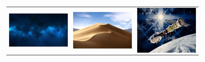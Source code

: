 | | | |
|:-------------------------:|:-------------------------:|:-------------------------:|
|<img width="500" src="b16ea4fffdd779ad774d8056358a6c35.jpg"> | <img width="500" src="Mac-OS-Mojave-dynamic-wallpaper-8_5120x3200.jpg"> | <img width="500" src="s74-24913.jpg"> | <img width="500" src="953904.jpg"> | <img width="500" src="9jaq6hz5iib41.png"> | <img width="500" src="abstract.jpeg"> | <img width="500" src="IMG_2470.jpg"> | <img width="500" src="dhh4mfwe8za41.jpg"> | <img width="500" src="retrowave-montanas-de-lineas-estrellas-y-sol-4467.jpg"> | <img width="500" src="volcan-roja-abstracta-3773.jpg"> | <img width="500" src="forest-foogy-mist-pine-trees-woods-0x.jpg"> | <img width="500" src="mountain_peaks_4k-3840x2160.jpg"> | <img width="500" src="seattle-skyline-3840×2160.jpg"> | <img width="500" src="night-clouds-and-moon-sky.jpg"> | <img width="500" src="dark-clouds-5k.jpg"> | <img width="500" src="3iU5OAt.jpg"> | <img width="500" src="wallpapersden.com_please-return-home_4691x2319.jpg"> | <img width="500" src="ae771b7e8140ed86eb38e966f0374a73_blur.jpg"> | <img width="500" src="164583-full_cyberpunk-sunset-4k-wallpaper.jpg"> | <img width="500" src="mesh5.jpeg"> | <img width="500" src="10-9.jpg"> | <img width="500" src="blured_file.jpg"> | <img width="500" src="wallpapersden.com_water-droplet-reflection_5548x3698.jpg"> | <img width="500" src="FCKoPEd.jpg"> | <img width="500" src="101516.jpg"> | <img width="500" src="13889485757_3825f49695_o.jpg"> | <img width="500" src="cropped-img_2807-3.png"> | <img width="500" src="paisaje-poligonal-3d-2877.jpg"> | <img width="500" src="10-13.jpg"> | <img width="500" src="Wallpaper stars, mountains, lake, 5k, Space 7533616663.jpg"> | <img width="500" src="7408273158_1494c81a1b_o.jpg"> | <img width="500" src="mesh4.jpeg"> | <img width="500" src="207f93b13aa343d49180b291309ec91d46ba64b1.jpg"> | <img width="500" src="ZG9SK9s.jpg"> | <img width="500" src="architecture_skyscraper_sky_106736_3840x2400.jpg"> | <img width="500" src="v3lm4ntp8o841.png"> | <img width="500" src="8J9L1caSlmPOTpNYCvXlkJIszhMsm_Z2D_rc4QCI2eQ.jpg"> | <img width="500" src="22D1pFA.jpg"> | <img width="500" src="sky_birds_flight_135782_3840x2400.jpg"> | <img width="500" src="op5t_gallery_01_4k.jpg"> | <img width="500" src="f782e1701108b2aa4d01aded76e65757b4d48272.jpg"> | <img width="500" src="aerial-view-coast-sea-waves.jpg"> | <img width="500" src="casey-horner-UGiMtrzi3dU-unsplash.jpg"> | <img width="500" src="mac-os-mojave-5k-np.jpg"> | <img width="500" src="ae771b7e8140ed86eb38e966f0374a73_power.jpg"> | <img width="500" src="photo-1522745896797-99532aa8dd48"> | <img width="500" src="ocean-waves-nature-scenery-4K-149.jpg"> | <img width="500" src="applesierra.jpeg"> | <img width="500" src="sweden-daisies.jpg"> | <img width="500" src="1461569-download-solid-color-backgrounds.jpg"> | <img width="500" src="photo-1495004197055-47db0f57d72d"> | <img width="500" src="pattern_leaves.jpg"> | <img width="500" src="aerial-view-coast-sea-waves2.jpg"> | <img width="500" src="blue-dark-yellow-abstract-artistic-4k-hw.jpg"> | <img width="500" src="Dark-Grey-Grunge-Background-5K-UltraHD-16-10-Widescreen-5120x3200.jpg"> | <img width="500" src="pattern_flowers.jpg"> | <img width="500" src="mesh6.jpeg"> | <img width="500" src="s3tZHVjZUx-o6_tEipwwjGXJF32qW4GFjkfF3xA_JsQ.jpg"> | <img width="500" src="AbeKislevitz_BambooForest_5K2.jpg"> | <img width="500" src="wallpapersden.com_daft-punk-minimal-dj-art_3840x2160.jpg"> | <img width="500" src="star-wars-minimalism-artwork-5k-bo.jpg"> | <img width="500" src="avocado_minimalism_pink_120543_3840x2400.jpg"> | <img width="500" src="elsetge.cat_8k-wallpaper_79145..jpg"> | <img width="500" src="bokeh1.jpeg"> | <img width="500" src="a7014eb675a3369a326096882488e354d0bdd457.jpg"> | <img width="500" src="1390076615433_462905481.jpg"> | <img width="500" src="19010-all-mac-wallpapers.jpg"> | <img width="500" src="elsetge.cat_neon-wallpaper_55807..jpg"> | <img width="500" src="lamp_electricity_minimalism_128251_3840x2400.jpg"> | <img width="500" src="building_facade_architecture_141323_3840x2400.jpg"> | <img width="500" src="ae771b7e8140ed86eb38e966f0374a73 (2).jpg"> | <img width="500" src="Wallpaper Apple, iOS 10, 4k, 5k, live wallpaper, live photo, wave, macOS Sierra, Abstract 6556315603.jpg"> | <img width="500" src="10-14-Mojave-1.jpg"> | <img width="500" src="7016c188200f0f7298fc0ab223966c1c1c03299a.jpg"> | <img width="500" src="macOS_Catalina_Dark.jpg"> | <img width="500" src="colorido-arte-digital-4565.jpg"> | <img width="500" src="8cfx60pbxg931.png"> | <img width="500" src="1276155-5k-hd-wallpapers-3840x2160-windows-10.jpg"> | <img width="500" src="mesh.jpeg"> | <img width="500" src="mesh3.jpeg"> | <img width="500" src="10-14-Mojave-1-shadow.jpg"> | <img width="500" src="WALLPAPERS.md"> | <img width="500" src="mesh2.jpeg"> | <img width="500" src="generate_markdown.py"> | <img width="500" src="HRTzAX.png"> | <img width="500" src="45559.jpg"> | <img width="500" src="landscape-1576177648119-7948.jpg"> | <img width="500" src="cropped-img_2807-1.png"> | <img width="500" src="EwDeQ11NBPMMAYWbFCbDFFgN5OJCqpA4ymXzRLXeaQg.jpg"> | <img width="500" src="pattern_flowers2.jpg"> | <img width="500" src="3L2A1515.jpg"> | <img width="500" src="batman-minimalist-3133.jpg"> | <img width="500" src="northern_lights_abstract_5k.jpg"> | <img width="500" src="fire-6800x3840-vivid-paranoid-android-stock-hd-5k-15512.jpg"> | <img width="500" src="John_Cleveley_the_elder_-_Launching_at_Deptford_-_Google_Art_Project.jpg"> | <img width="500" src="3840x2160-3349006-focus-hd-wallpapers.jpg"> | <img width="500" src="photo-1576078766417-80f4b730120c"> | <img width="500" src="OHkR2vt.png"> | <img width="500" src="Metro_Prague_-_Hradcanska_Station.JPG"> | <img width="500" src="wallpapersden.com_k-natural-gradient_3840x2160.jpg"> | <img width="500" src="winter-road-3840×2160.jpg"> | <img width="500" src="small-memory-evening-8k-5o.jpg"> | <img width="500" src="photo-1557682260-96773eb01377"> | <img width="500" src="mTSW4fHcDQssyMy72DviTaJ4Zpzbu11MDl2fEL6PT4Y.jpg"> | <img width="500" src="wallpapersden.com_sea-waves_4896x3264.jpg"> | <img width="500" src="the-mandalorian-2019-4k-art-cf.jpg"> | <img width="500" src="omqbkocmax541.png"> | <img width="500" src="annapurna-massif-wallpaper-739038.jpg"> | <img width="500" src="colourful-bubbles-5120×2160.jpg"> | <img width="500" src="minimalism_geometric_landscape_124072_3840x2400.jpg"> | <img width="500" src="hex.jpeg"> | <img width="500" src="2_akhi3YvRDplklPYtBuTAAXnhH-wMyoI8d0Sr_WwtM.png"> | <img width="500" src="10-4.png"> | <img width="500" src="elsetge.cat_5k-wallpaper_2236442..jpg"> | <img width="500" src="cropped-img_2807-2.png"> | <img width="500" src="19010-all-mac-wallpapers.jpg.xmp"> | <img width="500" src="5K_Wallpaper_of_Purge_LED_Mask.jpg"> | <img width="500" src="wNh_ljdr6146kxiIpekClMK8lDg6WBFhv2IUnff9WZU.jpg"> | <img width="500" src="10-8.jpg">